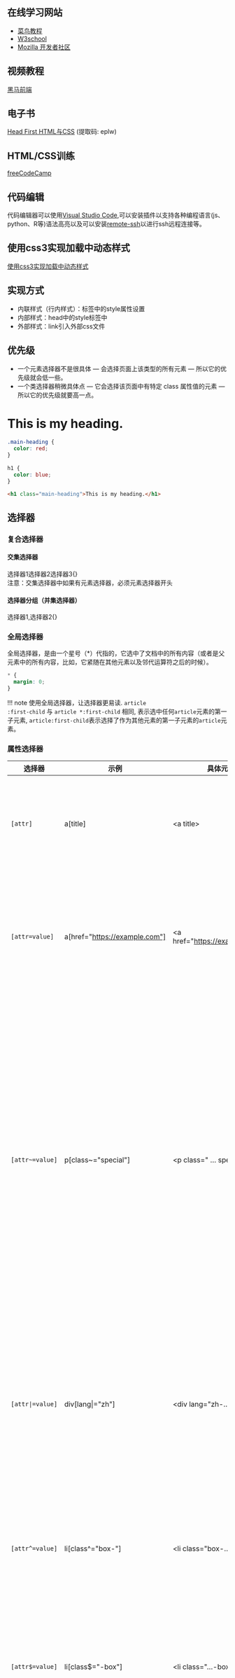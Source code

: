 ## 在线学习网站  

* [菜鸟教程](https://www.runoob.com/)  
* [W3school](https://www.w3school.com.cn/h.asp)  
* [Mozilla 开发者社区](https://developer.mozilla.org/zh-CN/docs/Web)  

## 视频教程  

[黑马前端](https://www.bilibili.com/video/BV14J4114768)  

## 电子书  

[Head First HTML与CSS](https://pan.baidu.com/s/1EeKVMuZWzvHCDw7I6EO0mw) (提取码: eplw)  

## HTML/CSS训练

[freeCodeCamp](https://chinese.freecodecamp.org/learn/responsive-web-design/)  

## 代码编辑

代码编辑器可以使用[Visual Studio Code](https://code.visualstudio.com/),可以安装插件以支持各种编程语言(js、python、R等)语法高亮以及可以安装[remote-ssh](https://marketplace.visualstudio.com/items?itemName=ms-vscode-remote.remote-ssh)以进行ssh远程连接等。
    
## 使用css3实现加载中动态样式

[使用css3实现加载中动态样式](../more/user_inter.md#css3)

## 实现方式

- 内联样式（行内样式）：标签中的style属性设置
- 内部样式：head中的style标签中
- 外部样式：link引入外部css文件

## 优先级

* 一个元素选择器不是很具体 — 会选择页面上该类型的所有元素 — 所以它的优先级就会低一些。
* 一个类选择器稍微具体点 — 它会选择该页面中有特定 class 属性值的元素 — 所以它的优先级就要高一点。

<div id="css-page">
  <h1 class="main-heading">This is my heading.</h1>
</div>

```css
.main-heading { 
  color: red; 
}
        
h1 { 
  color: blue;
}
```
```html
<h1 class="main-heading">This is my heading.</h1>
```

## 选择器

### 复合选择器

#### 交集选择器
选择器1选择器2选择器3{}  
注意：交集选择器中如果有元素选择器，必须元素选择器开头

#### 选择器分组（并集选择器）
选择器1,选择器2{}

### 全局选择器

全局选择器，是由一个星号（*）代指的，它选中了文档中的所有内容（或者是父元素中的所有内容，比如，它紧随在其他元素以及邻代运算符之后的时候）。

```css
* {
  margin: 0;
}
```

!!! note
    使用全局选择器，让选择器更易读. <code>article :first-child</code> 与 <code>article *:first-child</code> 相同, 表示选中任何<code>article</code>元素的第一子元素, <code>article:first-child</code>表示选择了作为其他元素的第一子元素的<code>article</code>元素。

### 属性选择器
| 选择器 | 示例 | 具体元素 | 描述 |
| ---- | ---- | ---- | ---- |
| <code>\[attr]</code> | a\[title] | &lt;a title&gt; | 匹配带有一个名为attr的属性的元素——方括号里的值。 |
| <code>\[attr=value]</code> | a\[href="https://example.com"] | &lt;a href="https://example.com"&gt; | 匹配带有一个名为attr的属性的元素，其值正为value——引号中的字符串。 |
| <code>\[attr~=value]</code> | p\[class~="special"] | &lt;p class=" … special … "&gt; | 匹配带有一个名为attr的属性的元素，其值正为value，或者匹配带有一个attr属性的元素，其值有一个或者更多，至少有一个和value匹配。<br>注意，在一列中的好几个值，是用空格隔开的。 |
| <code>\[attr\|=value]</code> | div\[lang\|="zh"] | &lt;div lang="zh-…"&gt; | 	匹配带有一个名为attr的属性的元素，其值可正为value，或者开始为value，后面紧随着一个连字符。 |
| <code>\[attr^=value]</code> | li\[class^="box-"] | &lt;li class="box-…"&gt; | 匹配带有一个名为attr的属性的元素，其值开头为value子字符串。 |
| <code>\[attr$=value]</code> | li\[class$="-box"] | &lt;li class="…-box"&gt; | 匹配带有一个名为attr的属性的元素，其值结尾为value子字符串。 |
| <code>\[attr*=value]</code> | li\[class*="box"] | &lt;li class="…box…"&gt; | 匹配带有一个名为attr的属性的元素，其值的字符串中的任何地方，至少出现了一次value子字符串。 |

### 大小写不敏感

<div id="css-page-1">
  <ul>
      <li class="a">Item 1</li>
      <li class="A">Item 2</li>
      <li class="Ab">Item 3</li>
  </ul>
</div>

```css
  li[class^="a"] {
    background-color: yellow;
  }

  li[class^="a" i] {
    color: red;
  }
```
```html
<ul>
    <li class="a">Item 1</li>
    <li class="A">Item 2</li>
    <li class="Ab">Item 3</li>
</ul>
```

### 伪类和伪元素
<code>article p:first-child::first-line</code>表示选择一个<code>&lt;article&gt;</code>元素里面的第一个<code>&lt;p&gt;</code>元素的第一行。  
其中，伪类为单冒号，伪元素为双冒号。

#### 伪类选择器

- <code>:first-child</code>  
- <code>:last-child</code>  
- <code>:nth-child</code>, 选择第n个子元素
    - 特殊值：
        - n: 第n个，n的范围0到正无穷
        - 2n(或even): 选择偶数位的元素
        - 2n+1(或odd): 奇数位

以上这些伪类都是根据所有的子元素排序

- <code>:first-of-type</code>  
- <code>:last-of-type</code>  
- <code>:nth-of-type</code>  
  
以上这些伪类是在同类型元素的排序

- <code>:not()</code>, 例 <code>ul>li:not(:nth-of-type(3)){}</code> 表示除了第三个li不选，其他都选中

超链接的伪类：

1. 没有访问过的链接, <code>:link</code>
2. 访问过的链接, <code>:visited</code> , 只能改变颜色  
3. 鼠标移入, <code>:hover</code>  
4. 鼠标点击, <code>:active</code>

#### 伪元素选择器

- <code>::first-letter</code>, 第一个字母  
- <code>::first-line</code>
- <code>::selection</code>, 选中的元素  
- <code>::after</code>, 结合content使用
- <code>::before</code>


!!! note
    <code>::before</code>和<code>::after</code>通过使用 CSS 将内容插入到文档中。

<div id="css-page-2">
  <p class="box">Content in the box in my HTML page.</p>
</div>
```css
.box::after {
  content: " ➥"
}
```
```html
<p class="box">Content in the box in my HTML page.</p>
```
[伪类和伪元素的参考列表](https://developer.mozilla.org/zh-CN/docs/Learn/CSS/Building_blocks/Selectors/Pseudo-classes_and_pseudo-elements#参考节)

### 关系选择器

* 后代选择器 <code>.box p</code>
* 子代关系选择器 <code>article > p</code>
* 邻接（下一个）兄弟 <code>p + img</code>
* 通用兄弟(选中一个元素的下方兄弟元素，即使它们不直接相邻) <code>p ~ img</code>

### 选择器的权重

- 内联样式  1, 0, 0, 0  
- id选择器  0, 1, 0, 0  
- 类和伪类选择器  0, 0, 1, 0  
- 元素选择器  0, 0, 0, 1  
- 统配选择器 0, 0, 0, 0  
- 继承的样式 没有优先级  

比较优先级时，需要将所有的选择器的优先级进行相加计算  
分组(并集)选择器的优先级分开计算  
选择器的累加不会超过其最大的数量级，类选择器再高也不会超过ID选择器  
如果优先级相同, 后面的覆盖前面的  
!important, 或获取到最高的优先级

## 单位

- px 像素  
- % 相对于父元素属性的百分比  
- em 相对于自身元素的字体大小来计算，1em = 1 font-size  
- rem 相对于根元素(html)的字体大小计算
- vw 表示视口的宽度，100vw等于一个视口的宽度

## 文档流(normal flow)

网页是多层结构，通过css分别为每一层设置样式，用户只能看到最顶一层，最底下一层称为文档流  

元素在文档流中的特点：  

- 块元素
    - 独占一行  
    - 自上向下
    - 宽度为父元素的100%
    - 默认高度是内容撑开
- 行内元素
    - 只占自身大小
    - 自左向右水平排列
    - 默认宽度和高度是内容撑开

## 盒模型

### 水平方向的布局

元素在其父元素中水平方向的位置有以下几个属性共同决定

- margin-left
- border-left
- padding-left
- width
- padding-right
- border-right
- margin-right

- 上述加起来等于其父元素的内容区的宽度，如果加起来不等于父元素的宽度，则称为过渡约束，等式会自动调整， 调整的情况：
    - 如果这七个值没有auto，则浏览器会自动调整margin-right的值
- 这七个值有三个可以设置为auto，width、margin-left、margin-right
    - 如果某个值为auto，则会自动调整auto的值使等式成立
    - 一个宽度和一个外边距为auto，则宽度会最大，外边距为0
    - 三个值为auto，则外边距都是0，宽度最大
    - 两个外边距为auto，宽度固定值，将外边距设置为相同的值

### 垂直方向的布局

overflow: 

- visible, 默认值, 子元素会溢出
- hidden, 溢出的内容会被裁剪
- scroll, 生成滚动条
- auto, 根据需要生成滚动条

垂直外边距的重叠

- <strong>相邻</strong>的<strong>垂直</strong>方向的外边距会发生重叠现象
- 兄弟元素
    - 兄弟元素间的相邻垂直外边距会取最大值(两者都是正值)
    - 特殊情况：
        - 如果相邻的外边距一正一负，则取两者的和
        - 如果相邻的外边距都是负值，则取绝对值较大的
- 父子元素
    - 父子元素间相邻外边距，子元素的外边距会传递给父元素(上外边距)

### 块级盒子和内联盒子

1. 一个被定义成块级的（block）盒子会表现出以下行为  
    - 盒子会在内联的方向上扩展并占据父容器在该方向上的所有可用空间，在绝大数情况下意味着盒子会和父容器一样宽  
    - 每个盒子都会换行  
    - width 和 height 属性可以发挥作用  
    - 内边距（padding）, 外边距（margin）和 边框（border）会将其他元素从当前盒子周围“推开”  
2. 一个盒子对外显示为 inline，那么他的行为如下  
    - 盒子不会产生换行。  
    - width 和 height 属性将不起作用。  
    - 垂直方向的内边距、外边距以及边框会被应用但是不会把其他处于 inline 状态的盒子推开。  
    - 水平方向的内边距、外边距以及边框会被应用且会把其他处于 inline 状态的盒子推开。  

### 内部和外部显示类型
<code>display: flex</code> 外部显示类型是 <code>block</code>，但是内部显示类型修改为 <code>flex</code>  
<code>display: inline-flex</code> 外部显示类型是 <code>inline</code>，但是内部显示类型修改为 <code>flex</code>

### 替代盒模型
![盒模型](../images/box-model.png)  
1. 标准盒模型  
  在标准模型中，如果你给盒设置 width 和 height，实际设置的是 content box。 padding 和 border 再加上设置的宽高一起决定整个盒子的大小。  
2. 替代（IE）盒模型
  使用<code>box-sizing: border-box</code>来实现，替代模型中所有宽度都是可见宽度，内容宽度是该宽度减去边框和填充部分。

!!! note
    下方示例可以看到，上面的box实际宽度为390（300 + 40 * 2 + 5 * 2），下面的box宽度为300
<div id="css-page-3">
  <div class="box">I use the standard box model.</div>
  <div class="box alternate">I use the alternate box model.</div>
</div>
```css
.box {
  border: 5px solid rebeccapurple;
  background-color: lightgray;
  padding: 40px;
  margin: 40px;
  width: 300px;
  height: 150px;
}

.alternate {
  box-sizing: border-box;
}
```
```html
<div class="box">I use the standard box model.</div>
<div class="box alternate">I use the alternate box model.</div>
```

### 外边距折叠

顶部段落的页 margin-bottom为 50px，第二段的margin-top 为 30px，框之间的实际外边距是 50px，而不是两个外边距的总和。

<div id="css-page-4">
  <div class="container">
    <p class="one">I am paragraph one.</p>
    <p class="two">I am paragraph two.</p>
  </div>
</div>

```css
.one {
  margin-bottom: 50px;
}

.two {
  margin-top: 30px;
}
```
```html
<div class="container">
  <p class="one">I am paragraph one.</p>
  <p class="two">I am paragraph two.</p>
</div>
```

### display: inline-block
* 设置width 和height 属性会生效。  
* padding, margin, 以及border 会推开其他元素。

<div id="css-page-5">
  <nav>
    <ul class="links-list">
      <li><a href="">Link one</a></li>
      <li><a href="">Link two</a></li>
      <li><a href="">Link three</a></li>
    </ul>
  </nav>
</div>

```css
.links-list a {
  display: inline-block;
  background-color: rgb(179,57,81);
  color: #fff;
  text-decoration: none;
  padding: 1em 2em;
}

.links-list a:hover {
  background-color: rgb(66, 28, 40);
  color: #fff;
}
```
```html
<nav>
  <ul class="links-list">
    <li><a href="">Link one</a></li>
    <li><a href="">Link two</a></li>
    <li><a href="">Link three</a></li>
  </ul>
</nav>
```

### 轮廓，阴影，圆角

<code>outline</code> 用来设置元素的轮廓线，用法和border类似，与border不同的是，轮廓不会影响到可见框的大小。

<code>box-shadow: 10px 10px 20px black;</code> 设置阴影效果，不会影响页面布局, 前两个参数是偏移量, 第三个是阴影的模糊半径，越大越模糊

<code>border-top-left-radius: 50px 100px;</code>, 设置两个不同的值圆角可以显示为椭圆; <code>border-radius: 20px / 40px;</code>设置椭圆

## 背景

### 背景

```css
*{
  /* 
  背景图片小于元素，则图片会自动平铺
  背景图片大于元素，部分北京无法显示
  */
  background-image: url("path/to/img");

  /* 
  背景的重复方式
  repeat 默认值 背景沿着x轴y轴方向重复
  repeat-x 沿x轴重复
  repeat-y 
  no-repeat 不重复
  */
  background-repeat: no-repeat;

  /* 
  背景图片的位置
    - 通过top left bottom right center 设置, 必须指定两个值，只写一个第二个是center
    - 通过偏移量设置
  */
  background-position: center center;
  background-position: 10px 10px;

  /* 
  背景的范围
    - background-clip 裁剪范围
      - border-box 默认值，背景会出现在边框的下方
      - padding-box 背景出现在内容区和内边距
      - content-box 背景出现在内容区
    - background-origin 背景图片偏移量计算的原点，配合background-position使用
      - padding-box 默认值，从内边距处开始计算
      - content-box 内容区开始计算
      - border-box 从边框处开始计算
  */
  background-clip: content-box;
  background-origin: padding-box;
  
  /*
    background-size 背景图片的大小
    第一个值为宽度 第二个为高度
    可设置百分比
    设置为cover 表示图片比例不变，将元素铺满
    contain 图片比例不变，但图片完整显示
  */
  background-size: 100% auto;
  background-size: cover;

  /* 
  背景图片是否会跟随元素移动
    - scroll
    - fixed 固定在页面中
  */
  background-attachment: scroll;
}
```

### 渐变背景

```css
*{
  /* to ... 设定渐变方向 */
  background-image: linear-gradient(to top right,red,yellow);
  /* xxxdeg deg表示度数 */
  /* xxxturn 圈 */
  background-image: linear-gradient(50deg,red,yellow);

  background-image: repeating-linear-gradient(red,yellow);

  /* 径向渐变 */
  background-image: radial-gradient(red,yellow);
}
```
[在线CSS渐变生成器](https://cssgradient.io/)

## 调整图片大小

* <code>max-width: 100%</code>,允许图片尺寸上小于但不大于盒子。  
* 使用<code>object-fit</code>后替换元素可以以多种方式被调整到合乎盒子的大小。  

## 样式化表格

* <code>table-layout: fixed;</code>, 根据列标题的宽度来规定列的宽度。  
* <code>border-spacing</code>, 单元格边框的距离
* <code>border-collapse: collapse;</code>, 让边框合为一条。  

## 字体

<code>serif</code>: 带衬线  
<code>sans-serif</code>: 非衬线  
<code>monospace</code>: 等宽字体  

```css
/* 将服务器中的字体提供给用户 */
@font-face{
  /* 指定字体名字 */
  font-family: 'myFont';
  src: url(path/to/fontFile.ttf) format("truetype");
}
/* 使用字体 */
p{
  font-family: 'myFont';
}
```

字体属性简写:  
<code>font: 字体大小/行高 字体族</code>

### 图标字体(iconfont)

#### font awesome

1. 下载[font awesome](https://fontawesome.com/)
2. 将css和webfonts目录移至项目中
3. 页面中引入all.css
4. 使用
    ```html
    <i class="fas fa-bell" style="color:red;"></i>
    <i class="fab fa-accessible-icon" style="font-size:20px;"></i>
    ```

#### iconfont

[https://www.iconfont.cn/](https://www.iconfont.cn/)

## 文本样式

```css
text-align: center; /* 水平对齐 */
vertical-align: middle; /* 垂直对齐 */
text-decoration: underline; /* 文本修饰，可以用来加下划线或删除线 */
/* 
  设置页面空白：
    nowrap 不换行
    pre 保留空白 
*/
white-space: nowrap;
text-overflow: ellipsis; /* 文本溢出内容显示为省略号，配合overflow为hidden使用 */
```

## CSS排版

### 正常布局流
在没有改变默认布局规则情况下的页面元素布局方式。

### 弹性盒子<code>display: flex;</code>

```less
@a:#bfa;

*{
  margin: 0;
  padding: 0;
  list-style: none;
}

ul{
  width: 800px;
  height: 200px;
  border: 10px solid red;
  display: flex;
  /* 
    flex-direction
      - row 默认值
      - row-reverse 右向左
      - column
      - column-reverse
      主轴：元素的排列方向
      侧轴: 与主轴垂直方向
      
    flex-wrap 是否自动换行
      - nowrap 默认值
      - wrap
      - wrap-reverse 辅轴反方向换行

    justify-content 主轴元素如何排列
      - flex-start 默认值 元素沿着主轴起边排列
      - flex-end
      - center
      - space-around 空白分配到元素两侧
      - space-evenly 空白分配到元素单侧
      - space-between 空白分配到元素间

    align-items 元素之间对齐方式
      - stretch 默认值 将元素的长度设置为相同的值
      - flex-start 元素不会拉伸，沿着辅轴起边对齐
      - flex-end
      - center 居中对齐
      - baseline 基线对齐

    align-content 辅轴空白空间的分配

  */
  flex-direction: row;
  flex-wrap: nowrap;
  justify-content: space-between;
  align-items: baseline;
  align-content: center;
}

li{
  width: 100px;
  background-color: @a;
  font-size: 50px;
  text-align: center;
  line-height: $width;

  /* 
    flex-grow 伸展系数 默认值为0
      - 父元素有多余空间时，子元素如何伸展
      - 父元素的剩余空间，按照比例进行分配
    flex-shrink 收缩系数
      - 父元素的空间不足以容纳子元素时，如何对子元素收缩
    flex-basis 元素在主轴上的基础长度，主轴时横向的，该值指定的是元素的宽度，否则指定的是高度
      - auto 默认值  
    简写 flex 增长 缩减 基础
      - initial 默认值 相当于 '0 1 auto'
      - auto '1 1 auto'
      - none '0 0 auto' 没有弹性
    order 元素顺序
  */
  // flex-grow: 1;
  // flex-shrink: 0;
  // flex-basis: 250px;
  flex: 1 1 auto;
  order: 3;

  &:nth-child(2){
    background-color: pink;
    // flex-grow: 2;
    // flex-shrink: 2;
    order: 1;
  }

  &:nth-child(3){
    background-color: orange;
    // flex-grow: 3;
    // flex-shrink: 3;
    order: 2;
  }
}
```

#### 例子  
<div id="css-page-6">
  <header>
      <h1>Sample flexbox example</h1>
    </header>
    <section>
      <article>
        <h2>First article</h2>
        <p>p1</p>
      </article>
      <article>
        <h2>Second article</h2>
        <p>p2</p>
      </article>
      <article>
        <h2>Third article</h2>
        <p>p3</p>
        <p>p4</p>
      </article>
      <article>
        <h2>Fourth article</h2>
        <p>p5</p>
      </article>
      <article>
        <h2>Fifth article</h2>
        <p>p6</p>
      </article>
      <article>
        <h2>Six article</h2>
        <p>p7</p>
        <p>p8</p>
      </article>
      <article>
        <h2>Seventh article</h2>
        <p>p9</p>
        <p>p10</p>
      </article>
    </section>
</div>
html:

```html
<header>
  <h1>Sample flexbox example</h1>
</header>
<section>
  <article>
    <h2>First article</h2>
    <p>p1</p>
  </article>
  <article>
    <h2>Second article</h2>
    <p>p2</p>
  </article>
  <article>
    <h2>Third article</h2>
    <p>p3</p>
    <p>p4</p>
  </article>
  <article>
    <h2>Fourth article</h2>
    <p>p5</p>
  </article>
  <article>
    <h2>Fifth article</h2>
    <p>p6</p>
  </article>
  <article>
    <h2>Six article</h2>
    <p>p7</p>
    <p>p8</p>
  </article>
  <article>
    <h2>Seventh article</h2>
    <p>p9</p>
    <p>p10</p>
  </article>
</section>
```
css:
```css
section{
  display: flex;
  flex-wrap: wrap;/* 溢出的元素将被移到下一行 */
}
article {
  flex: 200px; /* 每个元素的宽度至少是 200px */
}
```

#### 属性
!!! note
    可使用F12开发者工具在上述例子上更改css属性

* <code>flex: 1 200px;</code>: 每个 flex 项将首先给出 200px 的可用空间，然后，剩余的可用空间将根据分配的比例共享  
* <code>justify-content: space-around;</code>: justify-content控制 flex 项在主轴上的位置  
* <code>align-items: center;</code>: align-items控制交叉轴上的位置  
* <code>order</code>:
    * 所有 flex 项默认的 order 值是 0。
    * order 值大的 flex 项比 order 值小的在显示顺序中更靠后。
    * 可以为负数。

### 网格布局<code>display: grid;</code>

#### 例子

<div id="css-page-7">
  <div class="container">
      <div class="first-div">One</div>
      <div>Two</div>
      <div>Three</div>
      <div>Four</div>
      <div>Five</div>
      <div>Six</div>
      <div>Seven</div>
  </div>
</div>

```html
<div class="container">
    <div class="first-div">One</div>
    <div>Two</div>
    <div>Three</div>
    <div>Four</div>
    <div>Five</div>
    <div>Six</div>
    <div>Seven</div>
</div>
```

```css
.container {
  display: grid;
  grid-template-columns: repeat(auto-fill, minmax(200px, 1fr));
  grid-gap: 20px;
  grid-auto-rows: minmax(100px, auto);
}
.first-div{
  grid-column: 1/3;
  grid-row: 1/3;
}
```

#### 属性

* <code>grid-template-columns: repeat(2, 2fr 1fr)</code>, 表示<code>2fr 1fr 2fr 1fr</code>
* 显式网格是使用<code>grid-template-columns</code> 和 <code>grid-template-rows</code>创建的，隐式网格是为了放显式网格放不下的元素，浏览器根据已经定义的显式网格自动生成的网格部分，可以根据<code>grid-auto-rows</code> 和 <code>grid-auto-columns</code>来手动设置隐式网格的大小。
* <code>minmax(100px, auto)</code>, 尺寸至少为 100 像素，并且如果内容尺寸大于 100 像素则会根据内容自动调整。
* <code>grid-column</code> 和 <code>grid-row</code>，指定从那条线开始到哪条线结束。  
* <code>grid-template-areas</code>:
```css
.container {
  display: grid;
  grid-template-areas:
      "header header"
      "sidebar content"
      "footer footer";
  grid-template-columns: 1fr 3fr;
  grid-gap: 20px;
}

header {
  grid-area: header;
}

article {
  grid-area: content;
}

aside {
  grid-area: sidebar;
}

footer {
  grid-area: footer;
}
```

### 浮动

浮动元素会脱离正常的文档布局流，并吸附到其父容器的左边。在正常布局中位于该浮动元素之下的内容，此时会围绕着浮动元素，填满其右侧的空间。

<div id="css-page-8">
  <p>This is my very important paragraph.
  I am a distinguished gentleman of such renown that my paragraph
  needs to be styled in a manner befitting my majesty. Bow before
  my splendour, dear students, and go forth and learn CSS!</p>
</div>

```html
<p>This is my very important paragraph.
I am a distinguished gentleman of such renown that my paragraph
needs to be styled in a manner befitting my majesty. Bow before
my splendour, dear students, and go forth and learn CSS!</p>
```

```css
p {
  width: 400px;
  margin: 0 auto;
}

p::first-line {
  text-transform: uppercase;
}

p::first-letter {
  font-size: 3em;
  border: 1px solid black;
  background: red;
  float: left;
  padding: 2px;
  margin-right: 4px;
}
```

#### 高度塌陷

子元素浮动后，将会无法撑起父元素的高度，导致父元素的高度丢失

#### BFC, Block Formatter Context (块级格式化环境)

- css中的隐含属性，可以为一个元素开启BFC。开启BFC，该元素会变成一个独立的布局区域。  
- 元素开启BFC后的特点：
    - 解决外边距重叠
    - 开启BFC后的元素不会被浮动元素覆盖
    - 开启BFC的元素子元素和父元素外边距不会重叠
    - 开启BFC的元素可以包含浮动的子元素
- 可以通过特殊方式开启BFC
    - 设置元素浮动
    - 将元素设为行内块元素
    - 将元素的overflow设置为非visible的值
        - overflow: hidden或auto

#### clear

清除浮动元素对当前元素所产生的影响  
可选值：

- left 清除左浮动元素对当前元素的影响
- right 清除右浮动元素对当前元素的影响
- both 清除两侧中最大影响的那侧

原理：设置清除浮动后，浏览器会自动为元素添加上外边距，以使其位置不受其他元素的影响

- 使用 <code>clear</code> 和 <code>::after</code>处理高度塌陷问题
```html
<style>
  .box1{
    border: 1px solid red;
  }
  .box2{
    width: 100px;
    height: 100px;
    background-color: green;
    float: left;
  }
  .box1::after {
    clear: both;
    display: block;
    content: '';
  }
</style>
<div class="box1">
  <div class="box2"></div>
</div>
```
- 处理外边距重叠问题
```html
<style>
  .box1 {
    background-color: yellowgreen;
  }

  .box2 {
    width: 100px;
    height: 100px;
    background-color: green;
    margin-top: 50px;
  }

  .box1::before {
    content: '';
    display: table;
  }
</style>
<div class="box1">
  <div class="box2"></div>
</div>
``` 

综合以上代码, 使用 <code>clearfix</code> 解决高度塌陷和外边距重叠问题
```html
<style>
  .clearfix::before,
  .clearfix::after{
    content: '';
    display: table;
    clear: both;
  }
</style>
<div class="clearfix">
  <div class="box2"></div>
</div>
```

### 定位<code>position</code>

#### 相对定位<code>position: relative;</code>

例子:
<div id="css-page-9">
  <h1>Basic document flow</h1>
  <p>I am a basic block level element. My adjacent block level elements sit on new lines below me.</p>
  <p class="positioned">By default we span 100% of the width of our parent element, and we are as tall as our child content. Our total width and height is our content + padding + border width/height.</p>
  <p>We are separated by our margins. Because of margin collapsing, we are separated by the width of one of our margins, not both.</p>
  <p>inline elements <span>like this one</span> and <span>this one</span> sit on the same line as one another, and adjacent text nodes, if there is space on the same line. Overflowing inline elements will <span>wrap onto a new line if possible (like this one containing text)</span>, or just go on to a new line if not, much like this image will do: <img src="https://mdn.github.io/learning-area/css/css-layout/positioning/long.jpg"></p>
</div>

第二段设置为<code>position: relative;</code>，添加<code>top: 30px;left: 30px;</code>

#### 绝对定位<code>position: absolute;</code>

例子:
<div id="css-page-10">
  <h1>Basic document flow</h1>
  <p>I am a basic block level element. My adjacent block level elements sit on new lines below me.</p>
  <p class="positioned">By default we span 100% of the width of our parent element, and we are as tall as our child content. Our total width and height is our content + padding + border width/height.</p>
  <p>We are separated by our margins. Because of margin collapsing, we are separated by the width of one of our margins, not both.</p>
  <p>inline elements <span>like this one</span> and <span>this one</span> sit on the same line as one another, and adjacent text nodes, if there is space on the same line. Overflowing inline elements will <span>wrap onto a new line if possible (like this one containing text)</span>, or just go on to a new line if not, much like this image will do: <img src="https://mdn.github.io/learning-area/css/css-layout/positioning/long.jpg"></p>
</div>

第二段设置为<code>position: absolute;</code>, 父元素设置为<code>position: relative;</code>, 添加<code>top: 30px;left: 30px;</code>

#### 固定定位<code>position: fixed;</code>

与绝对定位的工作方式完全相同，只有一个主要区别：绝对定位固定元素是相对于 <code>&lt;html&gt;</code> 元素或其最近的定位祖先，而固定定位固定元素则是相对于浏览器视口本身。

查看[例子](https://mdn.github.io/learning-area/css/css-layout/positioning/6_fixed-positioning.html)

#### 粘性定位<code>position: sticky;</code>

是相对位置和固定位置的混合体，它允许被定位的元素表现得像相对定位一样，直到它滚动到某个阈值点（例如，从视口顶部起 1​​0 像素）为止，此后它就变得固定了。

查看[例子](../example/position_sticky.html)

#### z-index

对于开启了定位的元素，可以通过z-index指定元素的层级

祖先元素层级再高，也不会盖住后代元素

### 多列布局
<code>column-count: 3;</code> 将创建指定数量的列  
<code>column-width: 200px;</code> 将按照指定的宽度尽可能多的创建列, 任何剩余的空间之后会被现有的列平分。这意味着可能无法期望得到指定的宽度，除非容器的宽度刚好可以被你指定的宽度除尽。  
<code>column-gap: 20px;</code> 改变列间间隙。  
<code>column-rule: 4px dotted rgb(79, 185, 227);</code> 在列间加入一条分割线。  
<code>break-inside: avoid;</code> 避免列与内容折断。  

### 媒体查询

```css
@media media-type and (media-feature-rule) {
  /* CSS rules go here */
}
```

媒体类型:   

* <code>all</code>  
* <code>print</code>  
* <code>screen</code>  
* <code>speech</code>  

媒体特征规则:  

* 宽和高: <code>min-width</code>, <code>max-width</code>, <code>width</code>  
* 朝向: <code>orientation</code> 竖放(portrait),横放(landscape)  
* 使用指点设备: <code>hover: hover</code> 触摸屏和键盘导航没法实现悬浮，用户不能悬浮的话，可以默认显示一些交互功能  


```css
/*  body 的文字只会在视口至少为 400 像素宽，且设备横放时变为蓝色 */
@media screen and (min-width: 400px) and (orientation: landscape) { 
  body {
    color: blue;
  }
}
/* 文本会在视口至少为 400 像素宽的时候或者设备处于横放状态的时候变为蓝色 */
@media screen and (min-width: 400px), screen and (orientation: landscape) { 
  body {
    color: blue;
  }
}
/* 文本只会在朝向为竖着的时候变成蓝色 */
@media not all and (orientation: landscape) {
  body {
    color: blue;
  }
}
```

## animation

### 过渡
通过过渡(transition)可以指定一个属性发生变化时的切换方式

```css
*{
  /* 
    transition-property 指定要执行过渡的属性, 所有属性用all
  */
  transition-property: width, height;

  /* transition-duration 过渡效果的持续时间, 单位 1s 1000ms */
  transition-duration: 2s;

  /* 
    过渡执行方式 
    可选值: ease 默认值; linear 匀速; ease-in 加速; ease-out 减速
  */
  transition-timing-function: ease;

  /* 过渡时间的延迟 */
  transition-delay: 2s;

  /* 设置所有相关属性 */
  transition: margin-left 2s steps(3);
}
```

### 动画

```css
/* 关键帧 */
@keyframes test{
  /* 动画开始位置,from可以替换为0% */
  from{
    margin-left: 0;
  }

  /* 可以设置其他百分比 */

  /* 动画结束位置,to可以替换为100% */
  to{
    margin-left: 700px;
  }
}

.box{
  animation-name: test;
  animation-duration: 2s;
  /* 动画执行次数 */
  animation-iteration-count: infinite;
  /* 动画运行的方向,alternate表示从from到to，再从to到from */
  animation-direction: alternate;
  /* 动画运行状态,可以设置为running和paused */
  animation-play-state: paused;
  /* forwards表示动画执行完毕停在to的位置，而不是元素原来的位置 */
  animation-fill-mode: forwards;
}
```

### 变形

变形不会影响页面布局
```css
.box{
  /* 实现水平垂直居中 */
  transform: translate(-50%, -50%);
  position: absolute;
  left: 50%;
  top: 50%;
}
```

### 缩放

```css
.box{
  /* 
    scaleX() 水平方向缩放
    scaleY() 垂直方向缩放
    scale() 双方向缩放
  */
  transform: scaleX(2);
}
```

## less

```less
// 引入
@import 'syntax2.less';

// less 单行注释
.box1{
  background-color: #bfa;

  .box2{
    background-color: #ff0;

    .box3{
      background-color: orange;
    }
  }
}

// 变量
@a:100px;
@b:#bfa;
@c:box6;

.box5{
  width: @a;
  color: @b;
}

// 作为类名或者值的一部分使用变量
.@{c}{
  width: @a;
  background-color: url("@{c}/1.png");
}


@d:200px;
@d:300px;

div{
  width: @d; // 300px
  height: @e; // 335px
}

@e:335px;

div{
  width: @e;
  height: $width; //使用width中的值
}

// 子元素选择器
.box11{
  >.box21{
    color: red;
  }
  //& 表示外层的父元素
  &:hover{
    color: #bfa;
  }
}

.p1{
  width: 100px;
  height: 200px;
}
//:extend() 对当前选择器扩展指定选择器的样式
.p2:extend(.p1){
  color: red;
}

.p3{
  // 直接对指定样式引用，相当于将p1的样式在这里复制
  .p1();
}

//相当于创建了一个函数(mixins)
.p4(){
  width: 100px;
  height: 100px;
  background-color: #bfa;
}

.p5{
  .p4;
}

// 设置参数
.test(@w:300px){
  width: @w;
  height: 100px;
}
div{
  .test(100px);
}
div{
  .test(@w:200px);
}

span{
  color: average(red,yellow);
}

body{
  width: 100px;
  height: 100px;
  background-color: @b;
  &:hover{
    background-color: darken(@b, 10%);
  }
}

// 数值可以运算
div{
  width: @a + @a + 100px;
}
```

